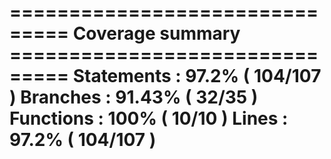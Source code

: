 =============================== Coverage summary ===============================
Statements   : 97.2% ( 104/107 )
Branches     : 91.43% ( 32/35 )
Functions    : 100% ( 10/10 )
Lines        : 97.2% ( 104/107 )
================================================================================